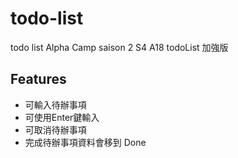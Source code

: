# todo-list
todo list Alpha Camp saison 2 S4 A18 todoList 加強版

## Features
- 可輸入待辦事項
- 可使用Enter鍵輸入
- 可取消待辦事項
- 完成待辦事項資料會移到 Done
